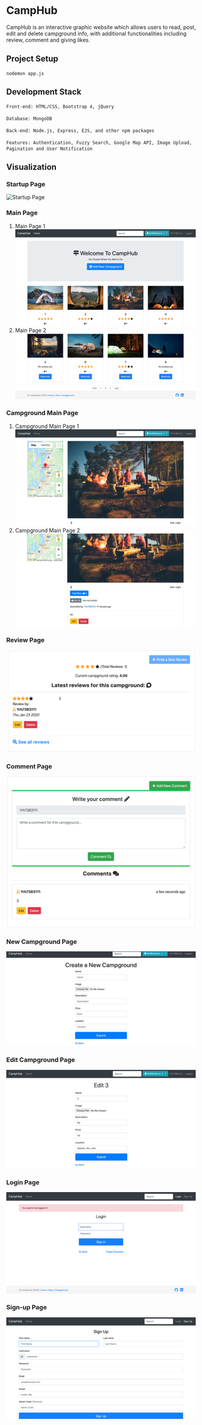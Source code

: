 # CampHub 
CampHub is an interactive graphic website which allows users to read, post, edit and delete campground info, with additional functionalities including review, comment and giving likes.


## Project Setup
```
nodemon app.js
```


## Development Stack
```
Front-end: HTML/CSS, Bootstrap 4, jQuery

Database: MongoDB

Back-end: Node.js, Express, EJS, and other npm packages

Features: Authentication, Fuzzy Search, Google Map API, Image Upload, Pagination and User Notification
```


## Visualization

### Startup Page
![Startup Page](https://github.com/Yrh7383111/CampHub/blob/master/Visualizations/Starup%20Page.png)

### Main Page
1. Main Page 1
![Main Page 1](https://github.com/Yrh7383111/CampHub/blob/master/Visualizations/Main%20Page%20%231.png)
2. Main Page 2
![Main Page 2](https://github.com/Yrh7383111/CampHub/blob/master/Visualizations/Main%20Page%20%232.png)

### Campground Main Page
1. Campground Main Page 1
![Campground Main Page 1](https://github.com/Yrh7383111/CampHub/blob/master/Visualizations/Camp%20Main%20%231.png)
2. Campground Main Page 2
![Campground Main Page 2](https://github.com/Yrh7383111/CampHub/blob/master/Visualizations/Camp%20Main%20%232.png)

### Review Page
![Reivew Page](https://github.com/Yrh7383111/CampHub/blob/master/Visualizations/Review.png)

### Comment Page
![Comment Page](https://github.com/Yrh7383111/CampHub/blob/master/Visualizations/Comment.png)

### New Campground Page
![New Campground Page](https://github.com/Yrh7383111/CampHub/blob/master/Visualizations/New%20Camp.png)

### Edit Campground Page
![Edit Campground Page](https://github.com/Yrh7383111/CampHub/blob/master/Visualizations/Edit%20Camp.png)

### Login Page
![Login Page](https://github.com/Yrh7383111/CampHub/blob/master/Visualizations/Login.png)

### Sign-up Page
![Sign-up Page](https://github.com/Yrh7383111/CampHub/blob/master/Visualizations/Sign-up.png)
